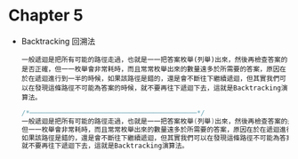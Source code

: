 # Chapter 5
- Backtracking 回溯法
    
    `一般遞迴是把所有可能的路徑走過，也就是一一把答案枚舉(列舉)出來，然後再檢查答案的是否正確，但一一枚舉會非常耗時，而且常常枚舉出來的數量遠多於所需要的答案，原因在於在遞迴進行到一半的時候，如果該路徑是錯的，還是會不斷往下繼續遞迴，但其實我們可以在發現這條路徑不可能為答案的時候，就不要再往下遞迴下去，這就是Backtracking演算法。`
    ```java
    /*──────────────────────────────────────────*/
    一般遞迴是把所有可能的路徑走過，也就是一一把答案枚舉(列舉)出來，然後再檢查答案的是否正確，
    但一一枚舉會非常耗時，而且常常枚舉出來的數量遠多於所需要的答案，原因在於在遞迴進行到一半的時候，
    如果該路徑是錯的，還是會不斷往下繼續遞迴，但其實我們可以在發現這條路徑不可能為答案的時候，
    就不要再往下遞迴下去，這就是Backtracking演算法。
    ```
